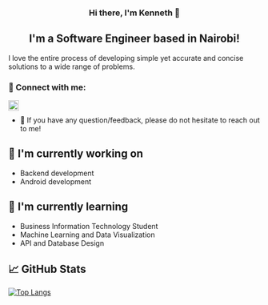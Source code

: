 
<h3 align="center">
Hi there, I'm Kenneth 👋
</h3>

<h2 align="center">
I'm a Software Engineer based in Nairobi!
</h2> 

I love the entire process of developing simple yet accurate and concise solutions to a wide range of problems.

### 🤝 Connect with me:

<a href="https://www.linkedin.com/in/kenneth-mungai-129301157/"><img align="left" src="https://raw.githubusercontent.com/yushi1007/yushi1007/main/images/linkedin.svg" alt="Yu Shi | LinkedIn" width="21px"/></a>
</br>

- 💬 If you have any question/feedback, please do not hesitate to reach out to me!

## 🔭 I'm currently working on

- Backend development
- Android development

## 🌱 I'm currently learning

- Business Information Technology Student
- Machine Learning and Data Visualization
- API and Database Design 

## 📈 GitHub Stats 

[![Top Langs](https://github-readme-stats.vercel.app/api/top-langs/?username=ki3ani&layout=compact)](https://github.com/ki3ani)



